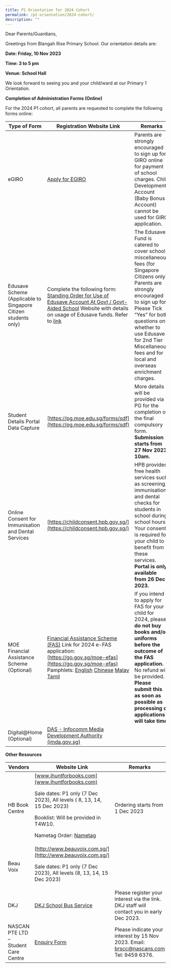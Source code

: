 ```yaml
---
title: P1 Orientation for 2024 Cohort
permalink: /p1-orientation/2024-cohort/
description: ""
---
```

Dear Parents/Guardians,

Greetings from Blangah Rise Primary School. Our orientation details are:

**Date: Friday, 10 Nov 2023**

**Time: 3 to 5 pm**

**Venue: School Hall**

We look forward to seeing you and your child/ward at our Primary 1 Orientation.

**Completion of Administration Forms (Online)**

For the 2024 P1 cohort, all parents are requested to complete the following forms online:


| Type of Form | Registration Website Link | Remarks |
| -------- | -------- | -------- |
|  eGIRO    |  [Apply for EGIRO](https://www.moe.gov.sg/financial-matters/fees/egiro)    |  Parents are strongly encouraged to sign up for GIRO online for payment of school charges. Child Development Account (Baby Bonus Account) cannot be used for GIRO application.
| Edusave Scheme (Applicable to Singapore Citizen students only) | Complete the following form: [Standing Order for Use of Edusave Account At Govt / Govt-Aided School](https://form.gov.sg/5be24a1bb3f842000fdc4e59) Website with details on usage of Edusave funds. Refer to [link](https://www.moe.gov.sg/financial-matters/edusave-account) | The Edusave Fund is catered to cover school miscellaneous fees (for Singapore Citizens only).  Parents are strongly encouraged to sign up for. Please Tick “Yes” for both questions on whether to use Edusave for 2nd Tier Miscellaneous fees and for local and overseas enrichment charges.
| Student Details Portal Data Capture | [https://pg.moe.edu.sg/forms/sdf](https://pg.moe.edu.sg/forms/sdf) | More details will be provided via PG for the completion on the final compulsory form. **Submission starts from 27 Nov 2023, 10am.** |
| Online Consent for Immunisation and Dental Services | [https://childconsent.hpb.gov.sg/](https://childconsent.hpb.gov.sg/) | HPB provides free health services such as screening, immunisation and dental checks for students in school during school hours. Your consent is required for your child to benefit from these services. **Portal is only available from 26 Dec 2023.**|
| MOE Financial Assistance Scheme (Optional)| [Financial Assistance Scheme (FAS)](https://www.moe.gov.sg/financial-matters/financial-assistance) Link for 2024 e-FAS application: [https://go.gov.sg/moe-efas](https://go.gov.sg/moe-efas) Pamphlets: [English](/files/P1%20Orientation%20for%202024%20Cohort/english.pdf) [Chinese](/files/P1%20Orientation%20for%202024%20Cohort/chinese.pdf) [Malay](/files/P1%20Orientation%20for%202024%20Cohort/malay_.pdf) [Tamil](/files/P1%20Orientation%20for%202024%20Cohort/tamil_.pdf)| If you intend to apply for FAS for your child for 2024, please **do not buy books and/or uniforms before the outcome of the FAS application.** No refund will be provided. **Please submit this as soon as possible as processing of applications will take time.**|
| Digital@Home (Optional)| [DAS - Infocomm Media Development Authority (imda.gov.sg)](https://eservice.imda.gov.sg/das/homepage) |  |

**Other Resources**


| Vendors |Website Link  | Remarks |
| -------- | -------- | -------- |
|  HB Book Centre    | [www.ihuntforbooks.com](www.ihuntforbooks.com) <p>Sale dates: P1 only (7 Dec 2023), All levels ( 8, 13, 14, 15 Dec 2023)</p> Booklist: Will be provided in T4W10. <p>Nametag Order: [Nametag](https://docs.google.com/forms/d/e/1FAIpQLSe8_H_Q0-PpNuIKa9MC8RDllemt4B6F5poPNih5Jv4KfyG6rQ/viewform?pli=1)</p>| Ordering starts from 1 Dec 2023     |
| Beau Voix | [http://www.beauvoix.com.sg/](http://www.beauvoix.com.sg/) <p>Sale dates: P1 only (7 Dec 2023), All levels (8, 13, 14, 15 Dec 2023)</p>|  |
| DKJ | [DKJ School Bus Service](https://docs.google.com/forms/d/e/1FAIpQLSdqEdE5Lzor4vs37CXzC1uoEmy1ICHepVotJoYhDmUmEdB4xw/viewform) |  Please register your interest via the link. DKJ staff will contact you in early Dec 2023.|
| NASCAN PTE LTD – Student Care Centre | [Enquiry Form](https://v2.taidii.com/enquiry/publicec/nascans/?center=36oYBncS9pVYK9idoOp2utFmFUZM7xdJBmRFLzQ7S9M=)| Please indicate your interest by 15 Nov 2023.     Email: [brscc@nascans.com](brscc@nascans.com) Tel: 9459 6376. |